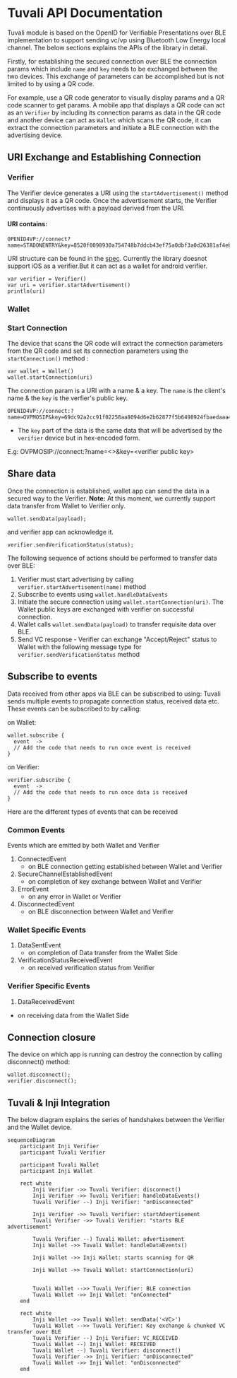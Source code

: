 # Tuvali API Documentation

Tuvali module is based on the OpenID for Verifiable Presentations over BLE implementation to support sending vc/vp using Bluetooth Low Energy local channel. 
The below sections explains the APIs of the library in detail.

Firstly, for establishing the secured connection over BLE the connection params which include `name` and `key` needs to be exchanged between the two devices. This exchange of parameters can be accomplished but is not limited to by using a QR code.

For example, use a QR code generator to visually display params and a QR code scanner to get params. A mobile app that displays a QR code can act as an `Verifier` by including its connection params as data in the QR code and another device can act as `Wallet` which scans the QR code, it can extract the connection parameters and initiate a BLE connection with the advertising device.


## URI Exchange and Establishing Connection

### Verifier

The Verifier device generates a URI using the `startAdvertisement()` method and displays it as a QR code. Once the advertisement starts, the Verifier continuously advertises with a payload derived from the URI.

#### URI contains:
```
OPENID4VP://connect?name=STADONENTRY&key=8520f0098930a754748b7ddcb43ef75a0dbf3a0d26381af4eba4a98eaa9b4e6a
```
URI structure can be found in the [spec](https://bitbucket.org/openid/connect/src/master/openid-4-verifiable-presentations-over-ble/openid-4-verifiable-presentations-over-ble-1_0.md).
Currently the library doesnot support iOS as a verifier.But it can act as a wallet for android verifier.

```
var verifier = Verifier()
var uri = verifier.startAdvertisement()
println(uri)
```
### Wallet

### Start Connection

The device that scans the QR code will extract the connection parameters from the QR code and set its connection parameters using the `startConnection()` method :

```
var wallet = Wallet()
wallet.startConnection(uri)
```

The connection param is a URI with a name & a key. The `name` is the client's name & the `key` is the verfier's public key.

```log
OPENID4VP://connect:?name=OVPMOSIP&key=69dc92a2cc91f02258aa8094d6e2b62877f5b6498924fbaedaaa46af30abb364
```

* The `key` part of the data is the same data that will be advertised by the `verifier` device but in hex-encoded form.

&#x20;  E.g: OVPMOSIP://connect:?name=\<\>&key=\<verifier public key\>


## Share data

Once the connection is established, wallet app can send the data in a secured way to the Verifier.
**Note:** At this moment, we currently support data transfer from Wallet to Verifier only.

```
wallet.sendData(payload);
```
and verifier app can acknowledge it.

```
verifier.sendVerificationStatus(status);
```

The following sequence of actions should be performed to transfer data over BLE:

1. Verifier must start advertising by calling `verifier.startAdvertisement(name)` method
2. Subscribe to events using `wallet.handleDataEvents`
3. Initiate the secure connection using `wallet.startConnection(uri)`. The Wallet public keys are exchanged with verifier on successful connection.
4. Wallet calls `wallet.sendData(payload)` to transfer requisite data over BLE.
5. Send VC response - Verifier can exchange "Accept/Reject" status to Wallet with the following message type for `verifier.sendVerificationStatus` method

## Subscribe to events

Data received from other apps via BLE can be subscribed to using:
Tuvali sends multiple events to propagate connection status, received data etc. These events can be subscribed to by calling:

on Wallet:

```
wallet.subscribe {
  event  ->
  // Add the code that needs to run once event is received
}
```

on Verifier:

```
verifier.subscribe {
  event  ->
  // Add the code that needs to run once data is received
}
```
Here are the different types of events that can be received

### Common Events
Events which are emitted by both Wallet and Verifier

1. ConnectedEvent
   * on BLE connection getting established between Wallet and Verifier
2. SecureChannelEstablishedEvent
   * on completion of key exchange between Wallet and Verifier
3. ErrorEvent
   * on any error in Wallet or Verifier
4. DisconnectedEvent
   * on BLE disconnection between Wallet and Verifier


### Wallet Specific Events

1. DataSentEvent
   * on completion of Data transfer from the Wallet Side
2. VerificationStatusReceivedEvent
   * on received verification status from Verifier

### Verifier Specific Events

1. DataReceivedEvent
  * on receiving data from the Wallet Side

## Connection closure

The device on which app is running can destroy the connection by calling disconnect() method:

```
wallet.disconnect();
verifier.disconnect();
```

## Tuvali & Inji Integration

The below diagram explains the series of handshakes between the Verifier and the Wallet device.

```mermaid
sequenceDiagram
    participant Inji Verifier
    participant Tuvali Verifier

    participant Tuvali Wallet
    participant Inji Wallet
    
    rect white
        Inji Verifier ->> Tuvali Verifier: disconnect()
        Inji Verifier ->> Tuvali Verifier: handleDataEvents()
        Tuvali Verifier --) Inji Verifier: "onDisconnected"

        Inji Verifier ->> Tuvali Verifier: startAdvertisement
        Tuvali Verifier ->> Tuvali Verifier: "starts BLE advertisement"

        Tuvali Verifier --) Tuvali Wallet: advertisement
        Inji Wallet ->> Tuvali Wallet: handleDataEvents()

        Inji Wallet ->> Inji Wallet: starts scanning for QR

        Inji Wallet ->> Tuvali Wallet: startConnection(uri)


        Tuvali Wallet -->> Tuvali Verifier: BLE connection
        Tuvali Wallet ->> Inji Wallet: "onConnected"
    end

    rect white
        Inji Wallet ->> Tuvali Wallet: sendData('<VC>')
        Tuvali Wallet -->> Tuvali Verifier: Key exchange & chunked VC transfer over BLE
        Tuvali Verifier --) Inji Verifier: VC_RECEIVED
        Tuvali Wallet --) Inji Wallet: RECEIVED
        Tuvali Wallet --) Tuvali Verifier: disconnect()
        Tuvali Verifier ->> Inji Verifier: "onDisconnected"
        Tuvali Wallet ->> Inji Wallet: "onDisconnected"
    end
```
